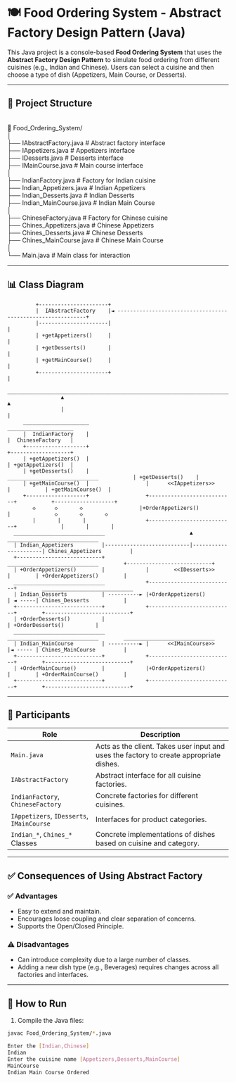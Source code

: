 # 🍽️ Food Ordering System - Abstract Factory Design Pattern (Java)

This Java project is a console-based **Food Ordering System** that uses the **Abstract Factory Design Pattern** to simulate food ordering from different cuisines (e.g., Indian and Chinese). Users can select a cuisine and then choose a type of dish (Appetizers, Main Course, or Desserts).

---

## 📁 Project Structure

<br>📁 Food_Ordering_System/
<br>│
<br>├── IAbstractFactory.java          # Abstract factory interface
<br>├── IAppetizers.java               # Appetizers interface
<br>├── IDesserts.java                 # Desserts interface
<br>├── IMainCourse.java               # Main course interface
<br>│
<br>├── IndianFactory.java             # Factory for Indian cuisine
<br>├── Indian_Appetizers.java         # Indian Appetizers
<br>├── Indian_Desserts.java           # Indian Desserts
<br>├── Indian_MainCourse.java         # Indian Main Course
<br>│
<br>├── ChineseFactory.java            # Factory for Chinese cuisine
<br>├── Chines_Appetizers.java         # Chinese Appetizers
<br>├── Chines_Desserts.java           # Chinese Desserts
<br>├── Chines_MainCourse.java         # Chinese Main Course
<br>│
<br>└── Main.java                      # Main class for interaction

---

## 📊 Class Diagram

             +----------------------+
             |  IAbstractFactory    |◄ ------------------------------------------------------------+
             |----------------------|                                                              |
             | +getAppetizers()     |                                                              |
             | +getDesserts()       |                                                              |
             | +getMainCourse()     |                                                              |
             +----------------------+                                                              |
                     _______________________________________________________________________________
                     ▲                                                                             ▲
                     |                                                                             |
         _____________________                                                          _____________________
         |  IndianFactory    |                                                          |  ChineseFactory   |      
         +-------------------+                                                          +-------------------+
         | +getAppetizers()  |                                                          | +getAppetizers()  |
         | +getDesserts()    |                  _____________________________           | +getDesserts()    |
         | +getMainCourse()  |                  |      <<IAppetizers>>      |           | +getMainCourse()  |
         +-------------------+                  +---------------------------+           +-------------------+
            ◇      ◇       ◇                  |+OrderAppetizers()         |              ◇       ◇       ◇      
            |       |       |                   +---------------------------+              |       |       |
      _____________________________                           ▲                      _____________________________
      | Indian_Appetizers         |---------------------------|----------------------| Chines_Appetizers         |
      +---------------------------+             _____________________________        +---------------------------+
      | +OrderAppetizers()        |             |        <<IDesserts>>      |        | +OrderAppetizers()        |
      _____________________________             +---------------------------+        _____________________________
      | Indian_Desserts           | ----------► |+OrderAppetizers()         | ◄ -----| Chines_Desserts           |
      +---------------------------+             +---------------------------+        +---------------------------+
      | +OrderDesserts()          |                                                  | +OrderDesserts()          |
      _____________________________             _____________________________        _____________________________
      | Indian_MainCourse         | ----------► |      <<IMainCourse>>      |◄ ----- | Chines_MainCourse         |
      +---------------------------+             +---------------------------+        +---------------------------+
      | +OrderMainCourse()        |             |+OrderAppetizers()         |        | +OrderMainCourse()        |
      +---------------------------+             +---------------------------+        +---------------------------+


---

## 👥 Participants

| Role                    | Description |
|-------------------------|-------------|
| `Main.java`             | Acts as the client. Takes user input and uses the factory to create appropriate dishes. |
| `IAbstractFactory`      | Abstract interface for all cuisine factories. |
| `IndianFactory`, `ChineseFactory` | Concrete factories for different cuisines. |
| `IAppetizers`, `IDesserts`, `IMainCourse` | Interfaces for product categories. |
| `Indian_*`, `Chines_*` Classes    | Concrete implementations of dishes based on cuisine and category. |

---

## ✅ Consequences of Using Abstract Factory

### ✅ Advantages
- Easy to extend and maintain.
- Encourages loose coupling and clear separation of concerns.
- Supports the Open/Closed Principle.

### ⚠️ Disadvantages
- Can introduce complexity due to a large number of classes.
- Adding a new dish type (e.g., Beverages) requires changes across all factories and interfaces.

---

## 🧪 How to Run

1. Compile the Java files:

```bash
javac Food_Ordering_System/*.java

Enter the [Indian,Chinese]
Indian
Enter the cuisine name [Appetizers,Desserts,MainCourse]
MainCourse
Indian Main Course Ordered
